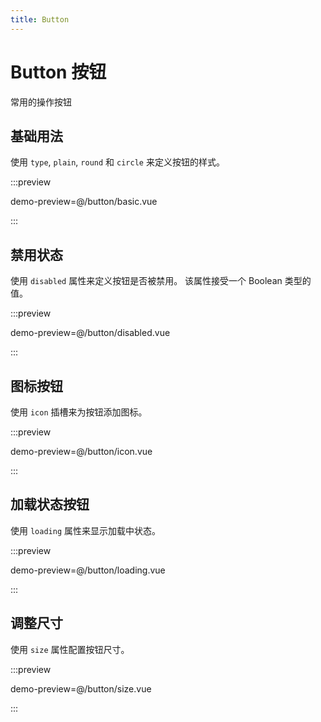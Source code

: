 ```yaml
---
title: Button
---
```


# Button 按钮

常用的操作按钮

## 基础用法

使用 `type`, `plain`, `round` 和 `circle` 来定义按钮的样式。

:::preview

demo-preview=@/button/basic.vue

:::

## 禁用状态

使用 `disabled` 属性来定义按钮是否被禁用。 该属性接受一个 Boolean 类型的值。

:::preview

demo-preview=@/button/disabled.vue

:::

## 图标按钮

使用 `icon` 插槽来为按钮添加图标。

:::preview

demo-preview=@/button/icon.vue

:::

## 加载状态按钮

使用 `loading` 属性来显示加载中状态。

:::preview

demo-preview=@/button/loading.vue

:::

## 调整尺寸

使用 `size` 属性配置按钮尺寸。

:::preview

demo-preview=@/button/size.vue

:::